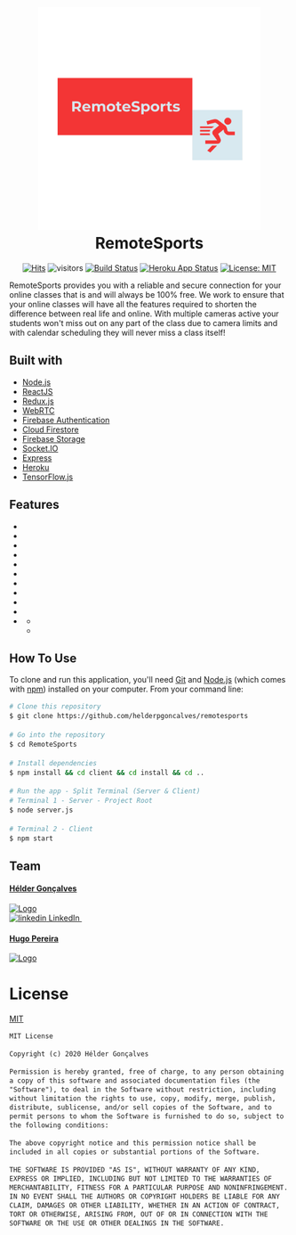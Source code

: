 <h1 align="center">
  <br>
  <a href="https://remotesports.herokuapp.com/"><img src="client/src/assets/logo_transparent.png" alt="RemoteSports" width="400"></a>
  <br>
  RemoteSports
</h1>

<div align="center">

[![Hits](https://hits.seeyoufarm.com/api/count/incr/badge.svg?url=https%3A%2F%2Fgithub.com%2Fhelderpgoncalves%2FRemoteSport&count_bg=%23000000&title_bg=%23E11010&icon=&icon_color=%23020000&title=hits&edge_flat=false)](https://hits.seeyoufarm.com)
![visitors](https://visitor-badge.glitch.me/badge?page_id=helderpgoncalves.remotesports)
[![Build Status](https://travis-ci.com/helderpgoncalves/RemoteSports.svg?branch=master)](https://travis-ci.com/helderpgoncalves/RemoteSports)
[![Heroku App Status](http://heroku-shields.herokuapp.com/remotesports)](https://remotesports.herokuapp.com/)
[![License: MIT](https://img.shields.io/badge/License-MIT-yellow.svg)](https://opensource.org/licenses/MIT)

</div>

<p>
RemoteSports provides you with a reliable and secure connection for your online classes that is and will always be 100% free. We work to ensure that your online classes will have all the features required to shorten the difference between real life and online. With multiple cameras active your students won't miss out on any part of the class due to camera limits and with calendar scheduling they will never miss a class itself!
</p>

## Built with

- [Node.js](https://nodejs.org/en/)
- [ReactJS](https://reactjs.org/docs/getting-started.html)
- [Redux.js](https://redux.js.org/introduction/getting-started)
- [WebRTC](https://webrtc.org) 
- [Firebase Authentication](https://firebase.google.com/docs/auth)
- [Cloud Firestore](https://firebase.google.com/docs/firestore)
- [Firebase Storage](https://firebase.google.com/docs/storage)
- [Socket.IO](https://socket.io/)
- [Express](https://expressjs.com/)
- [Heroku](https://www.heroku.com/)
- [TensorFlow.js](https://www.tensorflow.org/js)

##  Features

* 
* 
* 
* 
* 
* 
* 
* 
* 
* 
* 
  * 
  * 

## How To Use

To clone and run this application, you'll need [Git](https://git-scm.com) and [Node.js](https://nodejs.org/en/download/) (which comes with [npm](http://npmjs.com)) installed on your computer. From your command line:

```bash
# Clone this repository
$ git clone https://github.com/helderpgoncalves/remotesports

# Go into the repository
$ cd RemoteSports

# Install dependencies
$ npm install && cd client && cd install && cd ..

# Run the app - Split Terminal (Server & Client)
# Terminal 1 - Server - Project Root
$ node server.js

# Terminal 2 - Client
$ npm start 
```

## Team

<p align="center">
  <a href="https://github.com/helderpgoncalves">
    <h4><b>Hélder Gonçalves</b></h4>
    <img src="https://avatars2.githubusercontent.com/u/59267214?s=460&u=3a6111e055dfda341a602937a587c2b84418c28a&v=4)](https://github.com/helderpgoncalves" alt="Logo" width="120" height="120">
  </a> <br />
  <a href="https://www.linkedin.com/in/heldergoncalves16/" rel="nofollow noreferrer">
    <img src="https://i.stack.imgur.com/gVE0j.png" alt="linkedin"> LinkedIn
  </a> &nbsp;
</p>

<p align="center">
  <a href="https://github.com/EvocativeAxisPt">
    <h4><b>Hugo Pereira</b></h4>
    <img src="https://avatars0.githubusercontent.com/u/61696448?s=460&v=4)](https://github.com/EvocativeAxisPt" alt="Logo" width="120" height="120">
  </a>
</p>

# License

[MIT](https://tldrlegal.com/license/mit-license)

```
MIT License

Copyright (c) 2020 Hélder Gonçalves

Permission is hereby granted, free of charge, to any person obtaining a copy of this software and associated documentation files (the "Software"), to deal in the Software without restriction, including without limitation the rights to use, copy, modify, merge, publish, distribute, sublicense, and/or sell copies of the Software, and to permit persons to whom the Software is furnished to do so, subject to the following conditions:

The above copyright notice and this permission notice shall be included in all copies or substantial portions of the Software.

THE SOFTWARE IS PROVIDED "AS IS", WITHOUT WARRANTY OF ANY KIND, EXPRESS OR IMPLIED, INCLUDING BUT NOT LIMITED TO THE WARRANTIES OF MERCHANTABILITY, FITNESS FOR A PARTICULAR PURPOSE AND NONINFRINGEMENT. IN NO EVENT SHALL THE AUTHORS OR COPYRIGHT HOLDERS BE LIABLE FOR ANY CLAIM, DAMAGES OR OTHER LIABILITY, WHETHER IN AN ACTION OF CONTRACT, TORT OR OTHERWISE, ARISING FROM, OUT OF OR IN CONNECTION WITH THE SOFTWARE OR THE USE OR OTHER DEALINGS IN THE SOFTWARE.
```

